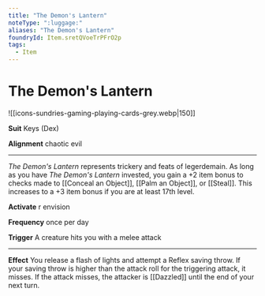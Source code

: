 ```yaml
---
title: "The Demon's Lantern"
noteType: ":luggage:"
aliases: "The Demon's Lantern"
foundryId: Item.sretQVoeTrPFrO2p
tags:
  - Item
---
```


# The Demon's Lantern
![[icons-sundries-gaming-playing-cards-grey.webp|150]]

**Suit** Keys (Dex)

**Alignment** chaotic evil

* * *

_The Demon's Lantern_ represents trickery and feats of legerdemain. As long as you have _The Demon's Lantern_ invested, you gain a +2 item bonus to checks made to [[Conceal an Object]], [[Palm an Object]], or [[Steal]]. This increases to a +3 item bonus if you are at least 17th level.

**Activate** r envision

**Frequency** once per day

**Trigger** A creature hits you with a melee attack

* * *

**Effect** You release a flash of lights and attempt a Reflex saving throw. If your saving throw is higher than the attack roll for the triggering attack, it misses. If the attack misses, the attacker is [[Dazzled]] until the end of your next turn.
